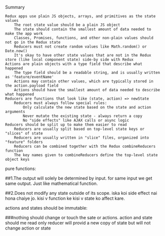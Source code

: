 Summary

    Redux apps use plain JS objects, arrays, and primitives as the state values
        The root state value should be a plain JS object
        The state should contain the smallest amount of data needed to make the app work
        Classes, Promises, functions, and other non-plain values should not go in the Redux state
        Reducers must not create random values like Math.random() or Date.now()
        It's okay to have other state values that are not in the Redux store (like local component state) side-by side with Redux
    Actions are plain objects with a type field that describe what happened
        The type field should be a readable string, and is usually written as 'feature/eventName'
        Actions may contain other values, which are typically stored in the action.payload field
        Actions should have the smallest amount of data needed to describe what happened
    Reducers are functions that look like (state, action) => newState
        Reducers must always follow special rules:
            Only calculate the new state based on the state and action arguments
            Never mutate the existing state - always return a copy
            No "side effects" like AJAX calls or async logic
    Reducers should be split up to make them easier to read
        Reducers are usually split based on top-level state keys or "slices" of state
        Reducers are usually written in "slice" files, organized into "feature" folders
        Reducers can be combined together with the Redux combineReducers function
        The key names given to combineReducers define the top-level state object keys

pure functions:

##1.The output will solely be determined by input. for same input we get same output.
Just like mathematical function.

##2.Does not modify any state outside of its scope. iska koi side effect nai hona chaiye jo.
kisi v function ke kisi v state ko affect kare.

actions and states should be immutable:

###nothing should change or touch the sate or actions. action and state should me read only reducer will provid a new copy of state but will not change action or state

<!-- silly me:
hum totally bhul ckuke the ki hum jab call function dalte hai to bas uska kewal refrence hi dalte hai  -->

<!-- regular expression   -->
